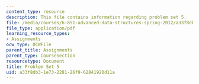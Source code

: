 ```yaml
---
content_type: resource
description: This file contains information regarding problem set 5.
file: /media/courses/6-851-advanced-data-structures-spring-2012/a33f8db31e73228126f962841920d11a_MIT6_851S12_ps5.pdf
file_type: application/pdf
learning_resource_types:
- Assignments
ocw_type: OCWFile
parent_title: Assignments
parent_type: CourseSection
resourcetype: Document
title: Problem Set 5
uid: a33f8db3-1e73-2281-26f9-62841920d11a
---
```

